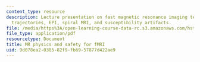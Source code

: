 ```yaml
---
content_type: resource
description: Lecture presentation on fast magnetic resonance imaging techniques, k-space
  trajectories, EPI, spiral MRI, and susceptibility artifacts.
file: /media/https%3A/open-learning-course-data-rc.s3.amazonaws.com/hst-583-functional-magnetic-resonance-imaging-data-acquisition-and-analysis-fall-2008/9d078ea2038582f9fb6957877d422ae9_0924_lw_physics1.pdf
file_type: application/pdf
resourcetype: Document
title: MR physics and safety for fMRI
uid: 9d078ea2-0385-82f9-fb69-57877d422ae9
---
```

